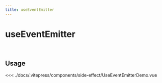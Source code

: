 ```yaml
---
title: useEventEmitter
---
```


# useEventEmitter

> 

<br />

## Usage

<script>
import UseEventEmitterDemo from '../.vitepress/components/side-effect/UseEventEmitterDemo.vue'

export default {
  components: {
    UseEventEmitterDemo
  }
}
</script>
<div id="UseEventEmitterDemo" class="container">
  <UseEventEmitterDemo />
</div>

<<< ./docs/.vitepress/components/side-effect/UseEventEmitterDemo.vue

<br />